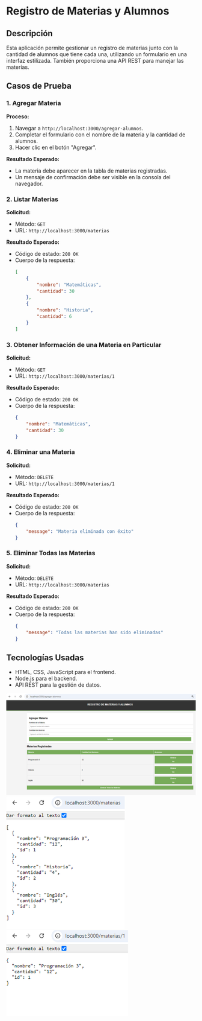 # Registro de Materias y Alumnos

## Descripción
Esta aplicación permite gestionar un registro de materias junto con la cantidad de alumnos que tiene cada una, utilizando un formulario en una interfaz estilizada. También proporciona una API REST para manejar las materias.

## Casos de Prueba

### 1. Agregar Materia

**Proceso:**
1. Navegar a `http://localhost:3000/agregar-alumnos`.
2. Completar el formulario con el nombre de la materia y la cantidad de alumnos.
3. Hacer clic en el botón "Agregar".

**Resultado Esperado:**
- La materia debe aparecer en la tabla de materias registradas.
- Un mensaje de confirmación debe ser visible en la consola del navegador.

### 2. Listar Materias

**Solicitud:**
- Método: `GET`
- URL: `http://localhost:3000/materias`

**Resultado Esperado:**
- Código de estado: `200 OK`
- Cuerpo de la respuesta:
    ```json
    [
        {
            "nombre": "Matemáticas",
            "cantidad": 30
        },
        {
            "nombre": "Historia",
            "cantidad": 6
        }
    ]
    ```

### 3. Obtener Información de una Materia en Particular

**Solicitud:**
- Método: `GET`
- URL: `http://localhost:3000/materias/1`

**Resultado Esperado:**
- Código de estado: `200 OK`
- Cuerpo de la respuesta:
    ```json
    {
        "nombre": "Matemáticas",
        "cantidad": 30
    }
    ```

### 4. Eliminar una Materia

**Solicitud:**
- Método: `DELETE`
- URL: `http://localhost:3000/materias/1`

**Resultado Esperado:**
- Código de estado: `200 OK`
- Cuerpo de la respuesta:
    ```json
    {
        "message": "Materia eliminada con éxito"
    }
    ```

### 5. Eliminar Todas las Materias

**Solicitud:**
- Método: `DELETE`
- URL: `http://localhost:3000/materias`

**Resultado Esperado:**
- Código de estado: `200 OK`
- Cuerpo de la respuesta:
    ```json
    {
        "message": "Todas las materias han sido eliminadas"
    }
    ```

## Tecnologías Usadas
- HTML, CSS, JavaScript para el frontend.
- Node.js para el backend.
- API REST para la gestión de datos.

![Descripción de la imagen](images/agregar-alumnos.png)
![Descripción de la imagen](images/listaMaterias.png)
![Descripción de la imagen](images/listaMateriasIndividual.png)
